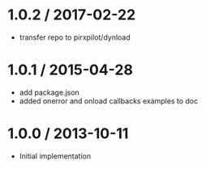 
1.0.2 / 2017-02-22
==================

 * transfer repo to pirxpilot/dynload

1.0.1 / 2015-04-28
==================

 * add package.json
 * added onerror and onload callbacks examples to doc

1.0.0 / 2013-10-11 
==================

 * Initial implementation
